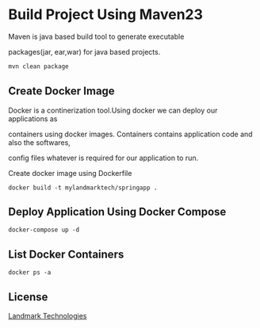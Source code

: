 # Build Project Using Maven23

Maven is java based build tool to generate executable 

packages(jar, ear,war) for java based projects.

```bash
mvn clean package
```

## Create Docker Image
Docker is a continerization tool.Using docker we can deploy our applications as 

containers using docker images. Containers contains application code and also the softwares,

config files whatever is required for our application to run.

Create docker image using Dockerfile


```docker
docker build -t mylandmarktech/springapp .
```

## Deploy Application Using Docker Compose 

```docker-compose 
docker-compose up -d 
```

## List Docker Containers
```docker
docker ps -a
```
## License
[Landmark Technologies](http://www.mylandmarktech.com)
